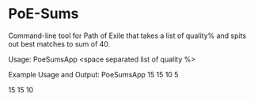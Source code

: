 # PoE-Sums
Command-line tool for Path of Exile that takes a list of quality% and spits out best matches to sum of 40. 

Usage:
PoeSumsApp <space separated list of quality %>

Example Usage and Output:
PoeSumsApp 15 15 10 5

15 15 10
